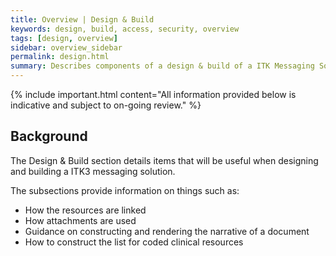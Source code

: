 ```yaml
---
title: Overview | Design & Build 
keywords: design, build, access, security, overview
tags: [design, overview]
sidebar: overview_sidebar
permalink: design.html
summary: Describes components of a design & build of a ITK Messaging Solution using profiles described in Explore.
---
```


{% include important.html content="All information provided below is indicative and subject to on-going review." %}

## Background ##

The Design & Build section details items that will be useful when designing and building a ITK3 messaging solution.

The subsections provide information on things such as:

- How the resources are linked
- How attachments are used
- Guidance on constructing and rendering the narrative of a document
- How to construct the list for coded clinical resources







